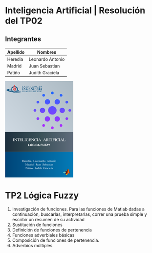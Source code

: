 # Inteligencia Artificial | Resolución del TP02
## Integrantes

| Apellido | Nombres |
| ----------- | ----------- |
| Heredia | Leonardo Antonio |
| Madrid | Juan Sebastian |
| Patiño | Judith Graciela |

![Texto alternativo](./PortaditaTP2.png "Portada TP 2")

# TP2 Lógica Fuzzy
1. Investigación de funciones.
Para las funciones de Matlab dadas a continuación, buscarlas, interpretarlas, correr una prueba simple y escribir un resumen de su actividad
2. Sustitución de funciones
3. Definición de funciones de pertenencia
4. Funciones adverbiales básicas
5. Composición de funciones de pertenencia.
6. Adverbios múltiples

